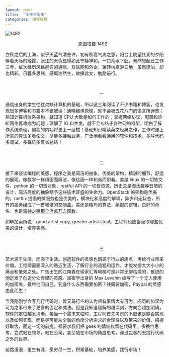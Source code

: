 ```yaml
---
layout: post
title:  "工作三周年"
categories: 编程随想
---
```


![1492](http://7xp2eu.com1.z0.glb.clouddn.com/1492.png)

&nbsp;&nbsp;&nbsp;&nbsp;&nbsp;&nbsp;&nbsp;&nbsp;&nbsp;&nbsp;&nbsp;&nbsp;&nbsp;&nbsp;&nbsp;&nbsp;&nbsp;&nbsp;&nbsp;&nbsp;&nbsp;&nbsp;&nbsp;&nbsp;&nbsp;&nbsp;&nbsp;&nbsp;&nbsp;&nbsp;&nbsp;&nbsp;&nbsp;&nbsp;&nbsp;&nbsp;&nbsp;&nbsp;&nbsp;&nbsp;&nbsp;&nbsp;&nbsp;&nbsp;&nbsp;&nbsp;&nbsp;&nbsp;&nbsp;&nbsp;&nbsp;&nbsp;&nbsp;&nbsp;&nbsp;&nbsp;&nbsp;&nbsp;&nbsp;原图取自 1492



立秋之后的上海，似乎天蓝气清些许，初有秋高气爽之意，阳台上眺望红润的夕阳伴着天际的晚霞，张江的天色显得如此宁静祥和。一口茶水下肚，蓦然想起已工作三年，依次经历风格迥异的通信、互联网和外企，辗转杭京沪三地，虽然漂泊，却也精彩。日暮多思绪，感慨油然生，故撰此文，勉励前行。

&nbsp;&nbsp;&nbsp;

&nbsp;&nbsp;&nbsp;&nbsp;&nbsp;&nbsp;&nbsp;&nbsp;&nbsp;&nbsp;&nbsp;&nbsp;&nbsp;&nbsp;&nbsp;&nbsp;&nbsp;&nbsp;&nbsp;&nbsp;&nbsp;&nbsp;&nbsp;&nbsp;&nbsp;&nbsp;&nbsp;&nbsp;&nbsp;&nbsp;&nbsp;&nbsp;&nbsp;&nbsp;&nbsp;&nbsp;&nbsp;&nbsp;&nbsp;&nbsp;&nbsp;&nbsp;&nbsp;&nbsp;&nbsp;&nbsp;&nbsp;&nbsp;&nbsp;&nbsp;&nbsp;&nbsp;&nbsp;&nbsp;&nbsp;&nbsp;&nbsp;&nbsp;&nbsp;&nbsp;&nbsp;&nbsp;&nbsp;&nbsp;&nbsp;&nbsp;&nbsp;&nbsp;&nbsp;&nbsp;&nbsp;&nbsp;&nbsp;&nbsp;&nbsp;&nbsp;一

通信出身的学生往往欠缺计算机的基础，所以这三年阅读了不少书籍和博客，也发现很多博客和书籍本不该被读：通晓编译原理，就不会被五花八门的语言所迷惑；熟知计算机体系架构，就知道 CPU 大致是如何工作的；掌握网络协议，配置和诊断网络再难成为问题；理解了 IO 和并发，就不会纠结于各种网络框架，明白了操作系统原理，编程的内功将更上一层楼！基础知识精读英文经典之作，工作时遇上所需的算法多看论文，尽量多接触业务，广泛地看看通用的软件和技术，多写代码多调试，多踩坑多反省总结！

&nbsp;&nbsp;&nbsp;

&nbsp;&nbsp;&nbsp;&nbsp;&nbsp;&nbsp;&nbsp;&nbsp;&nbsp;&nbsp;&nbsp;&nbsp;&nbsp;&nbsp;&nbsp;&nbsp;&nbsp;&nbsp;&nbsp;&nbsp;&nbsp;&nbsp;&nbsp;&nbsp;&nbsp;&nbsp;&nbsp;&nbsp;&nbsp;&nbsp;&nbsp;&nbsp;&nbsp;&nbsp;&nbsp;&nbsp;&nbsp;&nbsp;&nbsp;&nbsp;&nbsp;&nbsp;&nbsp;&nbsp;&nbsp;&nbsp;&nbsp;&nbsp;&nbsp;&nbsp;&nbsp;&nbsp;&nbsp;&nbsp;&nbsp;&nbsp;&nbsp;&nbsp;&nbsp;&nbsp;&nbsp;&nbsp;&nbsp;&nbsp;&nbsp;&nbsp;&nbsp;&nbsp;&nbsp;&nbsp;&nbsp;&nbsp;&nbsp;&nbsp;&nbsp;&nbsp;二

接下来谈谈编程的美感，程序之美是简洁的抽象，优美的架构，精湛的细节，舒适的展现，像数学一样缜密而简洁，像绘画一样和谐而耐看。美是 linux 的一切皆文件，python 的一切皆对象，restful API 的一切皆资源，历史总是淘汰臃肿丑陋的设计，简洁高度的抽象赋予这些技术旺盛的生命力。OpenStack 的架构是优美的，netflix 提倡的微服务也是优美的，模块化和高度的解耦，异步和无状态，所有的服务组成了一首和谐的交响曲。美还是精巧的算法，缜密的逻辑，良好的命名，也是[雷神之锤那个浮点开方函数](https://www.zhihu.com/question/26287650)。

如毕加索所说：good artist copy, greater artist steal。工程师也应当汲取哪些优美的设计，培养美感。

&nbsp;&nbsp;&nbsp;

&nbsp;&nbsp;&nbsp;&nbsp;&nbsp;&nbsp;&nbsp;&nbsp;&nbsp;&nbsp;&nbsp;&nbsp;&nbsp;&nbsp;&nbsp;&nbsp;&nbsp;&nbsp;&nbsp;&nbsp;&nbsp;&nbsp;&nbsp;&nbsp;&nbsp;&nbsp;&nbsp;&nbsp;&nbsp;&nbsp;&nbsp;&nbsp;&nbsp;&nbsp;&nbsp;&nbsp;&nbsp;&nbsp;&nbsp;&nbsp;&nbsp;&nbsp;&nbsp;&nbsp;&nbsp;&nbsp;&nbsp;&nbsp;&nbsp;&nbsp;&nbsp;&nbsp;&nbsp;&nbsp;&nbsp;&nbsp;&nbsp;&nbsp;&nbsp;&nbsp;&nbsp;&nbsp;&nbsp;&nbsp;&nbsp;&nbsp;&nbsp;&nbsp;&nbsp;&nbsp;&nbsp;&nbsp;&nbsp;&nbsp;&nbsp;&nbsp;三

艺术源于生活，而高于生活。创造软件的灵感也因源于行业的痛点，再给行业带来价值。工程师需要深入的贴近生活，了解行业的流程和运作，才能发掘大大小小的痛点和低效之处。广告出生的江南春在徐家汇等电梯时是非常无聊枯燥的，敏锐的他迸发了创造分众传媒的灵感。加密学出身的 Max Levchin 编写了一个无人使用的加密库，最终他问自己，到底什么东西需要加密？钱需要加密，Paypal 的灵感由此而生！

当我刚刚学会写几行代码时，曾天马行空的认为很有事情大有可为，阅历的加深为可为之事带来了更多的否定和减法。但是我知道理解的越深刻，方向会越加明确，软件的定位越发清晰。每当一个需求来临时，工程师首先考虑的不应该是能否实现以及如何实现，而是尽可能从全局的角度分析需求的合理性以及带来的价值，把握好取舍，而这一切的前提，都要求我们把 geek 的情结仅留在代码里，多换位思考，尝试站在领导，站在公司，甚至站在市场的角度思考，谦逊包容的去践行代码之外的世界。

前路漫漫，虽生有涯，愿穷尽一生，积累基础，培养美感，践行市场！